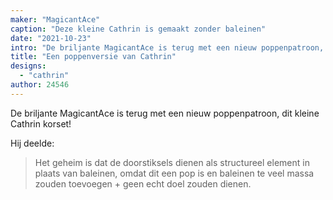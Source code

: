 ```yaml
---
maker: "MagicantAce"
caption: "Deze kleine Cathrin is gemaakt zonder baleinen"
date: "2021-10-23"
intro: "De briljante MagicantAce is terug met een nieuw poppenpatroon, dit kleine Cathrin korset!"
title: "Een poppenversie van Cathrin"
designs:
  - "cathrin"
author: 24546
---
```


De briljante MagicantAce is terug met een nieuw poppenpatroon, dit kleine Cathrin korset!

Hij deelde:

> Het geheim is dat de doorstiksels dienen als structureel element in plaats van baleinen, omdat dit een pop is en baleinen te veel massa zouden toevoegen + geen echt doel zouden dienen.
